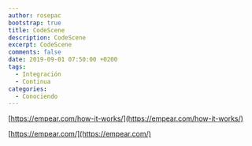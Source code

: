 ```yaml
---
author: rosepac
bootstrap: true
title: CodeScene
description: CodeScene
excerpt: CodeScene
comments: false
date: 2019-09-01 07:50:00 +0200
tags:
  - Integración
  - Continua
categories:
  - Conociendo
---
```


[https://empear.com/how-it-works/](https://empear.com/how-it-works/)

[https://empear.com/](https://empear.com/)
<!-- https://cd.foundation/ -->